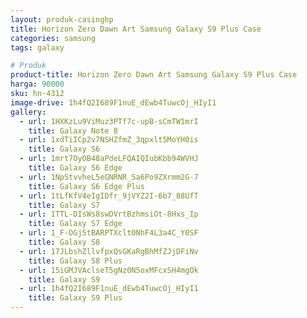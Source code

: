 ```yaml
---
layout: produk-casinghp
title: Horizon Zero Dawn Art Samsung Galaxy S9 Plus Case
categories: samsung
tags: galaxy

# Produk
product-title: Horizon Zero Dawn Art Samsung Galaxy S9 Plus Case
harga: 90000
sku: hn-4312
image-drive: 1h4fQ2I689F1nuE_dEwb4TuwcOj_HIyI1
gallery:
  - url: 1HXKzLu9ViMuz3PTf7c-upB-sCmTW1mrI
    title: Galaxy Note 8
  - url: 1xdTiICp2v7NSHZfmZ_3qpxlt5MoYH0is
    title: Galaxy S6
  - url: 1mrt7OyOB48aPdeLFQAIQIubKbb94WVHJ
    title: Galaxy S6 Edge
  - url: 1NpStvvheL5eGNRNR_Sa6Po9ZXrmm2G-7
    title: Galaxy S6 Edge Plus
  - url: 1tLfKfV4eIgIDfr_9jVYZ2I-6b7_88UfT
    title: Galaxy S7
  - url: 1TTL-DIsWs8swDVrtBzhmsiOt-8Hxs_Ip
    title: Galaxy S7 Edge
  - url: 1_F-OGj5tBARPTXcltONhF4L3a4C_Y0SF
    title: Galaxy S8
  - url: 17JLbshZllvfpxQsGKaRgBhMfZJjDFiNv
    title: Galaxy S8 Plus
  - url: 15iGMJVAclseT5gNz0N5oxMFcxSH4mgOk
    title: Galaxy S9
  - url: 1h4fQ2I689F1nuE_dEwb4TuwcOj_HIyI1
    title: Galaxy S9 Plus
---
```

